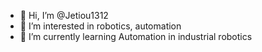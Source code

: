 - 👋 Hi, I’m @Jetiou1312
- 👀 I’m interested in robotics, automation
- 🌱 I’m currently learning Automation in industrial robotics



<!---
Jetiou1312/Jetiou1312 is a ✨ special ✨ repository because its `README.md` (this file) appears on your GitHub profile.
You can click the Preview link to take a look at your changes.
--->
